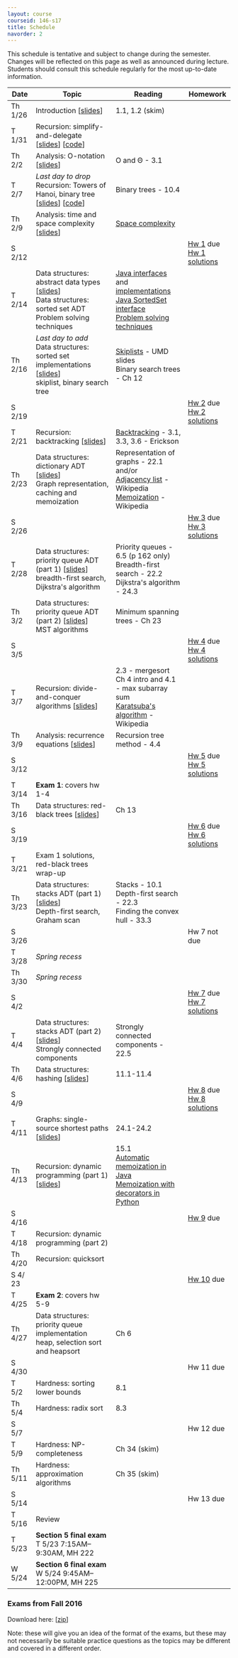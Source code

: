 ```yaml
---
layout: course
courseid: 146-s17
title: Schedule
navorder: 2
---
```


<a name="schedule"></a>

This schedule is tentative and subject to change during the semester. Changes will be reflected on this page as well as announced during lecture. Students should consult this schedule regularly for the most up-to-date information.

Date|Topic|Reading|Homework
----|-----|-------|--------
Th 1/26 | Introduction [[slides](intro.pdf)] | 1.1, 1.2 (skim)
T 1/31 | Recursion: simplify-and-delegate [[slides](recursion1.pdf)] [[code](//github.com/jnylam/SJSU-cs146-s17/tree/master/01_Recursion1/src/cc/jennylam/cs146)] | 
Th 2/2 | Analysis: O-notation [[slides](o-notation.pdf)] | O and &Theta; - 3.1
T 2/7 | _Last day to drop_<br>Recursion: Towers of Hanoi, binary tree [[slides](recursion2.pdf)] [[code](//github.com/jnylam/SJSU-cs146-s17/tree/master/02_Recursion2/src/cc/jennylam/cs146)] | Binary trees - 10.4
Th 2/9 | Analysis: time and space complexity [[slides](timecomplexity.pdf)] | [Space complexity](spacecomplexity.html)
S 2/12 | | | [Hw 1](homework01.html) due<br>[Hw 1 solutions](hw01.pdf)
T 2/14 | Data structures: abstract data types [[slides](introds.pdf)]<br>Data structures: sorted set ADT <br>Problem solving techniques | [Java interfaces](https://docs.oracle.com/javase/tutorial/collections/interfaces/index.html) and [implementations](https://docs.oracle.com/javase/tutorial/collections/implementations/index.html)<br>[Java SortedSet interface](https://docs.oracle.com/javase/8/docs/api/java/util/SortedSet.html)<br>[Problem solving techniques](http://www.cs.yale.edu/homes/aspnes/pinewiki/ProblemSolvingTechniques.html)
Th 2/16  | _Last day to add_<br>Data structures: sorted set implementations [[slides](skiplist.pdf)]<br>skiplist, binary search tree | [Skiplists](https://www.cs.umd.edu/class/spring2008/cmsc420/L12.SkipLists.pdf) - UMD slides<br>Binary search trees - Ch 12
S 2/19 | | | [Hw 2](homework02.html) due<br>[Hw 2 solutions](hw02.pdf)
T 2/21 | Recursion: backtracking [[slides](backtracking.pdf)] | [Backtracking](//jeffe.cs.illinois.edu/teaching/algorithms/notes/03-backtracking.pdf) - 3.1, 3.3, 3.6 - Erickson
Th 2/23 | Data structures: dictionary ADT [[slides](dictionary.pdf)]<br>Graph representation, caching and memoization | Representation of graphs - 22.1 and/or<br>[Adjacency list](//en.wikipedia.org/wiki/Adjacency_list) - Wikipedia<br>[Memoization](//en.wikipedia.org/wiki/Memoization) - Wikipedia
S 2/26 | | | [Hw 3](homework03.html) due<br>[Hw 3 solutions](hw03.pdf)
T 2/28 | Data structures: priority queue ADT (part 1) [[slides](priority1.pdf)]<br>breadth-first search, Dijkstra's algorithm | Priority queues - 6.5 (p 162 only)<br>Breadth-first search - 22.2<br>Dijkstra's algorithm - 24.3
Th 3/2 | Data structures: priority queue ADT (part 2) [[slides](priority2.pdf)]<br>MST algorithms | Minimum spanning trees - Ch 23
S 3/5 | | | [Hw 4](homework04.html) due<br>[Hw 4 solutions](hw04.pdf)
T 3/7 | Recursion: divide-and-conquer algorithms [[slides](divide-and-conquer.pdf)] | 2.3 - mergesort<br>Ch 4 intro and 4.1 - max subarray sum <br>[Karatsuba's algorithm](https://en.wikipedia.org/wiki/Karatsuba_algorithm) - Wikipedia
Th 3/9 | Analysis: recurrence equations [[slides](recurrences.pdf)] | Recursion tree method - 4.4
S 3/12 | | | [Hw 5](homework05.html) due<br>[Hw 5 solutions](hw05.pdf)
T 3/14 | __Exam 1__: covers hw 1-4
Th 3/16 | Data structures: red-black trees [[slides](redblacktrees.pdf)] | Ch 13
S 3/19 | | | [Hw 6](homework06.html) due<br>[Hw 6 solutions](hw06.pdf)
T 3/21 | Exam 1 solutions, red-black trees wrap-up
Th 3/23 | Data structures: stacks ADT (part 1) [[slides](convexhull.pdf)]<br>Depth-first search, Graham scan | Stacks - 10.1<br> Depth-first search - 22.3<br> Finding the convex hull - 33.3
S 3/26 | | | Hw 7 not due
T 3/28 | _Spring recess_ | 
Th 3/30 | _Spring recess_ |
S 4/2 | | | [Hw 7](homework07.html) due<br>[Hw 7 solutions](hw07.pdf)
T 4/4 | Data structures: stacks ADT (part 2) [[slides](tarjan.pdf)]<br>Strongly connected components | Strongly connected components - 22.5
Th 4/6 | Data structures: hashing [[slides](hashtable.pdf)] | 11.1-11.4
S 4/9 | | | [Hw 8](homework08.html) due<br>[Hw 8 solutions](hw08.pdf)
T 4/11 | Graphs: single-source shortest paths [[slides](shortestpaths.pdf)] | 24.1-24.2
Th 4/13 | Recursion: dynamic programming (part 1) [[slides](dp1.pdf)] | 15.1<br>[Automatic memoization in Java](//dzone.com/articles/java-8-automatic-memoization)<br>[Memoization with decorators in Python](//www.python-course.eu/python3_memoization.php)
S 4/16 | | | [Hw 9](homework09.html) due
T 4/18 | Recursion: dynamic programming (part 2)
Th 4/20 | Recursion: quicksort
S 4/ 23 | | | [Hw 10](homework10.html) due
T 4/25 | __Exam 2__: covers hw 5-9
Th 4/27 | Data structures: priority queue implementation<br>heap, selection sort and heapsort | Ch 6
S 4/30 | | | Hw 11 due
T 5/2 | Hardness: sorting lower bounds | 8.1
Th 5/4 | Hardness: radix sort  | 8.3
S 5/7 | | | Hw 12 due
T 5/9 | Hardness: NP-completeness | Ch 34 (skim)
Th 5/11 | Hardness: approximation algorithms | Ch 35 (skim)
S 5/14 | | | Hw 13 due
T 5/16 | Review |
T 5/23 | __Section 5 final exam__ T 5/23  7:15AM&ndash;9:30AM, MH 222<br />
W 5/24 | __Section 6 final exam__ W 5/24  9:45AM&ndash;12:00PM, MH 225



### Exams from Fall 2016

Download here: [[zip](exams.zip)]

Note: these will give you an idea of the format of the exams, but these may not necessarily be suitable practice questions as the topics may be different and covered in a different order.
